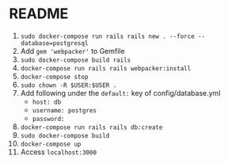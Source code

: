 # README

1. `sudo docker-compose run rails rails new . --force --database=postgresql`
1. Add `gem 'webpacker'` to Gemfile
1. `sudo docker-compose build rails`
1. `docker-compose run rails rails webpacker:install`
1. `docker-compose stop`
1. `sudo chown -R $USER:$USER .`
1. Add following under the `default:` key of config/database.yml
    * `host: db`
    * `username: postgres`
    * `password:`
1. `docker-compose run rails rails db:create`
1. `sudo docker-compose build`
1. `docker-compose up`
1. Access `localhost:3000`
